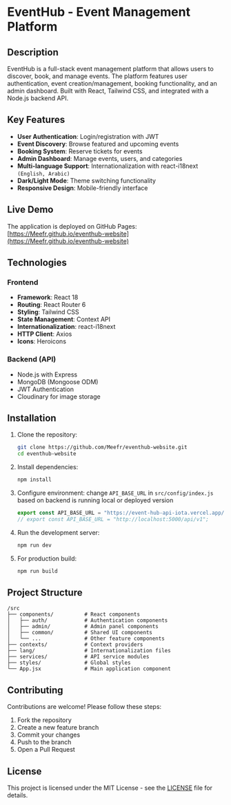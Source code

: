 # EventHub - Event Management Platform

## Description

EventHub is a full-stack event management platform that allows users to discover, book, and manage events. The platform features user authentication, event creation/management, booking functionality, and an admin dashboard. Built with React, Tailwind CSS, and integrated with a Node.js backend API.

## Key Features

- **User Authentication**: Login/registration with JWT
- **Event Discovery**: Browse featured and upcoming events
- **Booking System**: Reserve tickets for events
- **Admin Dashboard**: Manage events, users, and categories
- **Multi-language Support**: Internationalization with react-i18next `(English, Arabic)`
- **Dark/Light Mode**: Theme switching functionality
- **Responsive Design**: Mobile-friendly interface

## Live Demo

The application is deployed on GitHub Pages:  
[https://Meefr.github.io/eventhub-website](https://Meefr.github.io/eventhub-website)

## Technologies

### Frontend

- **Framework**: React 18
- **Routing**: React Router 6
- **Styling**: Tailwind CSS
- **State Management**: Context API
- **Internationalization**: react-i18next
- **HTTP Client**: Axios
- **Icons**: Heroicons

### Backend (API)

- Node.js with Express
- MongoDB (Mongoose ODM)
- JWT Authentication
- Cloudinary for image storage

## Installation

1. Clone the repository:

   ```bash
   git clone https://github.com/Meefr/eventhub-website.git
   cd eventhub-website
   ```

2. Install dependencies:

   ```bash
   npm install
   ```

3. Configure environment:
   change `API_BASE_URL` in `src/config/index.js` based on backend is running local or deployed version 
   ```javascript 
   export const API_BASE_URL = "https://event-hub-api-iota.vercel.app/api/v1";
   // export const API_BASE_URL = "http://localhost:5000/api/v1";
   ```

4. Run the development server:

   ```bash
   npm run dev
   ```

5. For production build:
   ```bash
   npm run build
   ```

## Project Structure

```
/src
├── components/          # React components
│   ├── auth/            # Authentication components
│   ├── admin/           # Admin panel components
│   ├── common/          # Shared UI components
│   └── ...              # Other feature components
├── contexts/            # Context providers
├── lang/                # Internationalization files
├── services/            # API service modules
├── styles/              # Global styles
└── App.jsx              # Main application component
```

## Contributing

Contributions are welcome! Please follow these steps:

1. Fork the repository
2. Create a new feature branch
3. Commit your changes
4. Push to the branch
5. Open a Pull Request

## License

This project is licensed under the MIT License - see the [LICENSE](LICENSE) file for details.
